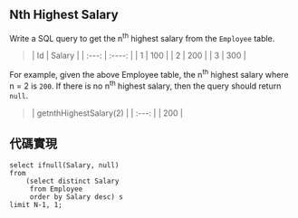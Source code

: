 ## Nth Highest Salary

Write a SQL query to get the n<sup>th</sup> highest salary from the ``Employee`` table.

> | Id | Salary |
 | :---: | :----: |
 | 1 | 100 |
 | 2 | 200 |
 | 3 | 300 |

 For example, given the above Employee table, the n<sup>th</sup> highest salary where n = 2 is ``200``. If there is no n<sup>th</sup> highest salary, then the query should return ``null``.

 > | getnthHighestSalary(2) |
  | :---: |
	| 200 |

## 代碼實現

```
select ifnull(Salary, null)
from
	(select distinct Salary
	 from Employee
	 order by Salary desc) s
limit N-1, 1;
```
